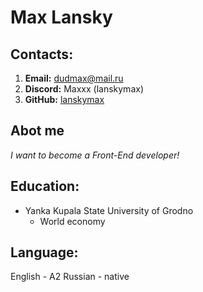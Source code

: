 # Max Lansky

## **Contacts:**
1. **Email:** dudmax@mail.ru
2. **Discord:** Maxxx (lanskymax)
3. **GitHub:** [lanskymax](https://github.com/lanskymax)

## **Abot me**
*I want to become a Front-End developer!*

## **Education:**
* Yanka Kupala State University of Grodno
  * World economy
## **Language:**
English - A2
Russian - native
